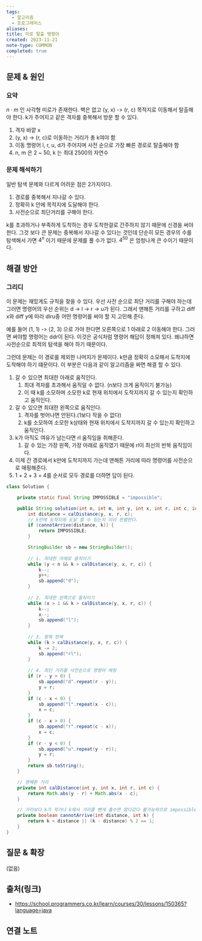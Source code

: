 ```yaml
---
tags:
  - 알고리즘
  - 프로그래머스
aliases: 
title: 미로 탈출 명령어
created: 2023-11-21
note-type: COMMON
completed: true
---
```



## 문제 & 원인

### 요약
$n \cdot m$  인 사각형 미로가 존재한다. 벽은 없고 (y, x) -> (r, c) 목적지로 이동해서 탈출해야 한다.
k가 주어지고 같은 격자를 중복해서 방문 할 수 있다.

1. 격자 바깥 x
2. (y, x) -> (r, c)로 이동하는 거리가 총 k여야 함
3. 이동 명령어 l, r, u, d가 주어지며 사전 순으로 가장 빠른 경로로 탈출해야 함
4. n, m 은 2 ~ 50, k 는 최대 2500의 자연수

### 문제 해석하기
일반 탐색 문제와 다르게 어려운 점은 2가지이다.

1. 경로를 중복해서 지나갈 수 있다.
2. 정확히 k 안에 목적지에 도달해야 한다.
3. 사전순으로 최단거리를 구해야 한다.

k를 초과하거나 부족하게 도착하는 경우 도착한걸로 간주하지 않기 때문에 신경을 써야 한다. 그것 보다 큰 문제는 중복해서 지나갈 수 있다는 것인데 단순히 모든 경우의 수를 탐색해서 가면 $4^n$ 이기 때문에 문제를 풀 수가 없다. $4^{50}$ 은 엄청나게 큰 수이기 때문이다.


## 해결 방안

### 그리디
이 문제는 재밌게도 규칙을 찾을 수 있다. 우선 사전 순으로 최단 거리를 구해야 하는데 그러면 명령어의 우선 순위는 d -> l -> r -> u가 된다. 그래서 맨해튼 거리를 구하고 diff x와 diff y에 따라 dlru중 어떤 명령어를 써야 할 지 고민해 준다.

예를 들어 (1, 1) -> (2, 3) 으로 가야 한다면 오른쪽으로 1 아래로 2 이동해야 한다. 그러면 써야할 명령어는 ddr이 된다. 이것은 공식처럼 명령어 해답이 정해져 있다. 왜냐하면 사전순으로 최적의 탐색을 해야 하기 때문이다.

그런데 문제는 이 경로를 제외한 나머지가 문제이다. k만큼 정확히 소모해서 도착지에 도착해야 하기 떄문이다. 이 부분은 다음과 같이 알고리즘을 짜면 해결 할 수 있다.


1. 갈 수 있으면 최대한 아래로 움직인다.
	1. 최대 격자를 초과해서 움직일 수 없다. (n보다 크게 움직이기 불가능)
	2. 이 때 k를 소모하며 소모한 k로 현재 위치에서 도착지까지 갈 수 있는지 확인하고 움직인다.
2. 갈 수 있으면 최대한 왼쪽으로 움직인다.
	1. 격자를 벗어나면 안된다.(1보다 작을 수 없다)
	2. k를 소모하여 소모한 k상태와 현재 위치에서 도착지까지 갈 수 있는지 확인하고 움직인다.
3. k가 아직도 여유가 남는다면 rl 움직임을 취해준다.
	1. 갈 수 있는 가장 왼쪽, 가장 아래로 움직였기 때문에 rl이 최선의 반복 움직임이다.
4. 이제 간 경로에서 k만에 도착지까지 가는데 맨해튼 거리에 따라 명령어를 사전순으로 매핑해준다.
5. 1 + 2 + 3 + 4를 순서로 모두 경로를 더하면 답이 된다.

```java
class Solution {

	private static final String IMPOSSIBLE = "impossible";

	public String solution(int n, int m, int y, int x, int r, int c, int k) {
		int distance = calDistance(y, x, r, c);
		// k만에 도착지에 도달 할 수 있는지 미리 판별한다.
		if (cannotArrive(distance, k)) {
			return IMPOSSIBLE;
		}

		StringBuilder sb = new StringBuilder();
		
		// 1. 최대한 아래로 움직이기
		while (y < n && k > calDistance(y, x, r, c)) {
			k--;
			y++;
			sb.append("d");
		}
		
		// 2. 최대한 왼쪽으로 움직이기
		while (x > 1 && k > calDistance(y, x, r, c)) {
			k--;
			x--;
			sb.append("l");
		}
		
		// 3. 왕복 반복
		while (k > calDistance(y, x, r, c)) {
			k -= 2;
			sb.append("rl");
		}
		
		// 4. 최단 거리를 사전순으로 명령어 매핑
		if (r - y > 0) {
			sb.append("d".repeat(r - y));
            y = r;
		}
        if (c - x < 0) {
			sb.append("l".repeat(x - c));
            x = c;
		}
        if (c - x > 0) {
			sb.append("r".repeat(c - x));
            x = c;
		}
        if (r - y < 0) {
			sb.append("u".repeat(y - r));
            y = r;
		}
		return sb.toString();
	}

	// 맨헤튼 거리
	private int calDistance(int y, int x, int r, int c) {
		return Math.abs(y - r) + Math.abs(x - c);
	}

	// 거리보다 k가 작거나 k에서 거리를 뺀게 홀수면 왔다갔다 불가능하므로 impossible
	private boolean cannotArrive(int distance, int k) {
		return k < distance || (k - distance) % 2 == 1;
	}
}
```


## 질문 & 확장

(없음)

## 출처(링크)
- https://school.programmers.co.kr/learn/courses/30/lessons/150365?language=java

## 연결 노트
